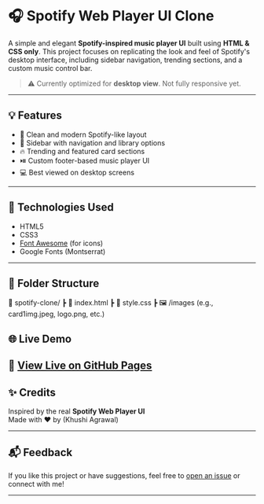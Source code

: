 # 🎧 Spotify Web Player UI Clone

A simple and elegant **Spotify-inspired music player UI** built using **HTML & CSS only**. This project focuses on replicating the look and feel of Spotify's desktop interface, including sidebar navigation, trending sections, and a custom music control bar.

> ⚠️ Currently optimized for **desktop view**. Not fully responsive yet.

---

## 💡 Features

- 🎵 Clean and modern Spotify-like layout  
- 📁 Sidebar with navigation and library options  
- 🔥 Trending and featured card sections  
- ⏯️ Custom footer-based music player UI  
- 💻 Best viewed on desktop screens  

---

## 🚀 Technologies Used

- HTML5  
- CSS3  
- [Font Awesome](https://fontawesome.com/) (for icons)  
- Google Fonts (Montserrat)

---

## 📂 Folder Structure

📁 spotify-clone/
┣ 📄 index.html
┣ 📄 style.css
┣ 🖼️ /images (e.g., card1img.jpeg, logo.png, etc.)


## 🌐 Live Demo

🔗 [View Live on GitHub Pages](https://itskhushi-ag.github.io/spotify-clone)  
---

## ✨ Credits

Inspired by the real **Spotify Web Player UI**  
Made with ❤️ by (Khushi Agrawal)

---

## 📬 Feedback

If you like this project or have suggestions, feel free to [open an issue](https://github.com/itskhushi-ag/spotify-clone/issues) or connect with me!

---
